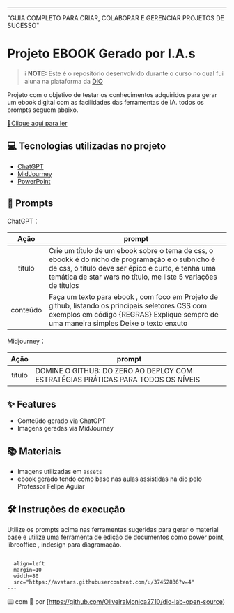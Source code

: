  
-------
"GUIA COMPLETO PARA CRIAR, COLABORAR E
GERENCIAR PROJETOS DE SUCESSO"
 

# Projeto EBOOK Gerado por I.A.s


 > ℹ️ **NOTE:** Este é o repositório desenvolvido durante o curso no qual fui aluna na plataforma da [DIO](https://dio.me)

Projeto com o objetivo de testar os conhecimentos adquiridos para gerar um ebook digital com as facilidades das ferramentas de IA. todos os prompts
seguem abaixo.

<a href="https://github.com/OliveiraMonica2710/dio-lab-open-source" title="View PDF now"> 📕Clique aqui para ler</a>

## 💻 Tecnologias utilizadas no projeto

- [ChatGPT](https://chat.openai.com/) 
- [MidJourney](https://www.midjourney.com/app/)
- [PowerPoint](https://www.microsoft.com/en/microsoft-365/powerpoint)

## 🧠 Prompts


ChatGPT：

|   Ação   | prompt                                                                                                                                                                                                                                                                         |
| :------: | ------------------------------------------------------------------------------------------------------------------------------------------------------------------------------------------------------------------------------------------------------------------------------ |
|  título  | Crie um título de um ebook sobre o tema de css, o ebookk é do nicho de programação e o subnicho é de css, o título deve ser épico e curto, e tenha uma temática de star wars no título, me liste 5 variações de títulos                                                        |
| conteúdo | Faça um texto para ebook , com foco em Projeto de github, listando os principais seletores CSS com exemplos em código {REGRAS} Explique sempre de uma maneira simples Deixe o texto enxuto


Midjourney：

|  Ação  | prompt                                                                                 |
| :----: | -------------------------------------------------------------------------------------- |
| título | DOMINE O GITHUB: DO ZERO AO DEPLOY COM ESTRATÉGIAS PRÁTICAS PARA TODOS OS NÍVEIS |

## ✨ Features

- Conteúdo gerado via ChatGPT
- Imagens geradas via MidJourney

## 📚 Materiais

- Imagens utilizadas em `assets`
- ebook gerado tendo como base nas aulas assistidas na dio pelo Professor Felipe Aguiar

## 🛠️ Instruções de execução

Utilize os prompts acima nas ferramentas sugeridas para gerar o material base e utilize uma ferramenta de edição de documentos como power point, libreoffice , indesign para diagramação.

## 

<p>
    
      align=left 
      margin=10 
      width=80 
      src="https://avatars.githubusercontent.com/u/37452836?v=4"
    ---

⌨️ com 💜 por [https://github.com/OliveiraMonica2710/dio-lab-open-source)
